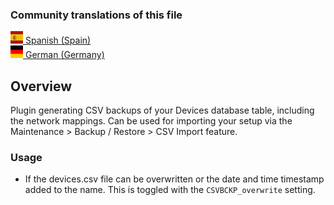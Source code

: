 ### Community translations of this file

<a href="https://github.com/jokob-sk/Pi.Alert/blob/main/front/plugins/csv_backup/README_ES.md">
  <img src="https://github.com/lipis/flag-icons/blob/main/flags/4x3/es.svg" alt="README_ES.md" style="height: 20px !important;width: 20px !important;">
  Spanish (Spain)
</a>
<br>
<a href="https://github.com/jokob-sk/Pi.Alert/blob/main/front/plugins/csv_backup/README_DE.md">
  <img src="https://github.com/lipis/flag-icons/blob/main/flags/4x3/de.svg" alt="README_DE.md" style="height: 20px !important;width: 20px !important;">
  German (Germany)
</a>

## Overview

Plugin generating CSV backups of your Devices database table, including the network mappings. Can be used for importing your setup via the Maintenance > Backup / Restore > CSV Import feature.

### Usage

- If the devices.csv file can be overwritten or the date and time timestamp added to the name. This is toggled with the `CSVBCKP_overwrite` setting.
